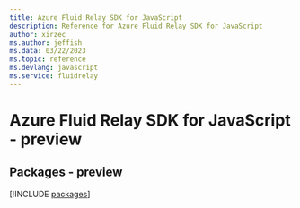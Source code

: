 ```yaml
---
title: Azure Fluid Relay SDK for JavaScript
description: Reference for Azure Fluid Relay SDK for JavaScript
author: xirzec
ms.author: jeffish
ms.data: 03/22/2023
ms.topic: reference
ms.devlang: javascript
ms.service: fluidrelay
---
```

# Azure Fluid Relay SDK for JavaScript - preview
## Packages - preview
[!INCLUDE [packages](fluid-relay-index.md)]